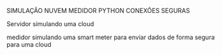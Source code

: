 SIMULAÇÂO NUVEM MEDIDOR
PYTHON
CONEXÔES SEGURAS 


Servidor simulando uma cloud

medidor simulando uma smart meter para enviar dados de forma segura para uma cloud